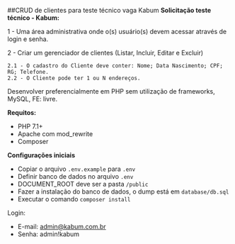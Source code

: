 ##CRUD de clientes para teste técnico vaga Kabum
**Solicitação teste técnico - Kabum:**

1 - Uma área administrativa onde o(s) usuário(s) devem acessar através de login e senha.

2 - Criar um gerenciador de clientes (Listar, Incluir, Editar e Excluir)

    2.1 - O cadastro do Cliente deve conter: Nome; Data Nascimento; CPF; RG; Telefone.
    2.2 - O Cliente pode ter 1 ou N endereços.

Desenvolver preferencialmente em PHP sem utilização de frameworks, MySQL, FE: livre.  

**Requitos:**
- PHP 7.1+
- Apache com mod_rewrite
- Composer

**Configurações iniciais**
- Copiar o arquivo ```.env.example``` para ```.env```
- Definir banco de dados no arquivo ```.env```
- DOCUMENT_ROOT deve ser a pasta ```/public```
- Fazer a instalação do banco de dados, o dump está em ```database/db.sql```
- Executar o comando ```composer install```

Login:
- E-mail: admin@kabum.com.br
- Senha: admin!kabum
